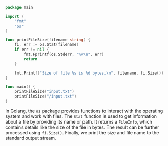 ```go
package main

import (
	"fmt"
	"os"
)

func printFileSize(filename string) {
	fi, err := os.Stat(filename)
	if err != nil {
		fmt.Fprintf(os.Stderr, "%v\n", err)
		return
	}

	fmt.Printf("Size of file %s is %d bytes.\n", filename, fi.Size())
}

func main() {
	printFileSize("input.txt")
	printFileSize("/input.txt")
}
```
In Golang, the `os` package provides functions to interact with the operating system and work with files. The `Stat` function is used to get information about a file by providing its name or path. It returns a `FileInfo`, which contains details like the size of the file in bytes. The result can be further processed using `fi.Size()`. Finally, we print the size and file name to the standard output stream.
